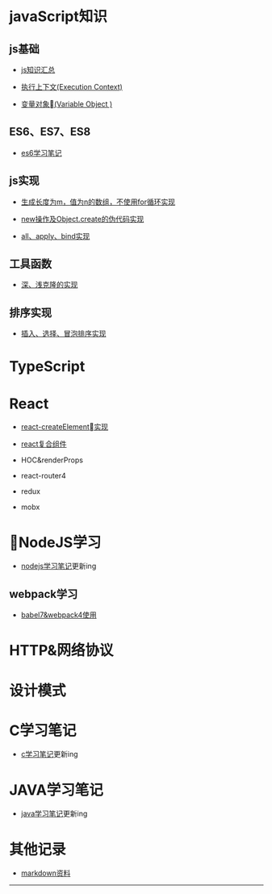 # javaScript知识

## js基础

* [js知识汇总](jsBase/baseAll/index.md)

* [执行上下文(Execution Context)](src/context/index.md)

* [变量对象(Variable Object )](jsBase/variableObject/index.md)

## ES6、ES7、ES8
* [es6学习笔记](https://github.com/FearlessMa/ES6-Notes)

## js实现

* [生成长度为m，值为n的数组，不使用for循环实现](src/createArray/index.md)

* [new操作及Object.create的伪代码实现](src/newFunction/index.md)

* [all、apply、bind实现](src/callApplyBind/index.md)

## 工具函数

* [深、浅克隆的实现](utils/cloneDeep/index.md)

## 排序实现

* [插入、选择、冒泡排序实现](sort/index.md)


# TypeScript


# React

* [react-createElement实现](https://github.com/FearlessMa/imitate-react)

* [react复合组件](https://github.com/FearlessMa/Babel7-Webpack4)

* HOC&renderProps

* react-router4

* redux

* mobx



# NodeJS学习

* [nodejs学习笔记](https://github.com/FearlessMa/learn-Nodejs)更新ing
## webpack学习

* [babel7&webpack4使用](https://github.com/FearlessMa/Babel7-Webpack4)


# HTTP&网络协议


# 设计模式


# C学习笔记

* [c学习笔记](https://github.com/FearlessMa/C-language-Note)更新ing


# JAVA学习笔记

* [java学习笔记](https://github.com/FearlessMa/Learn-Java)更新ing


# 其他记录

* [markdown资料](https://shd101wyy.github.io/markdown-preview-enhanced/#/zh-cn/markdown-basics)

---